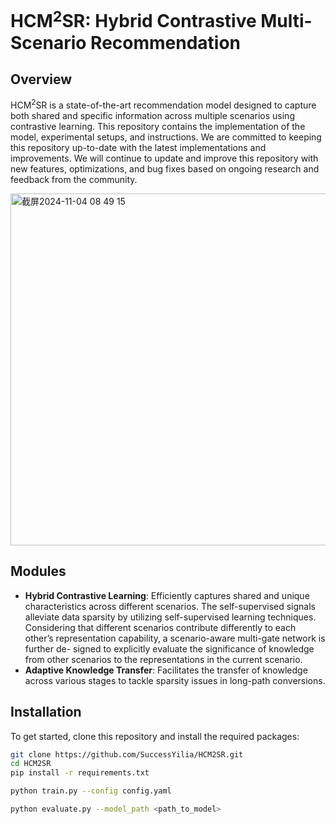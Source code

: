 # HCM$^2$SR: Hybrid Contrastive Multi-Scenario Recommendation

## Overview
HCM$^2$SR is a state-of-the-art recommendation model designed to capture both shared and specific information across multiple scenarios using contrastive learning. This repository contains the implementation of the model, experimental setups, and instructions. We are committed to keeping this repository up-to-date with the latest implementations and improvements. We will continue to update and improve this repository with new features, optimizations, and bug fixes based on ongoing research and feedback from the community.

<img width="563" alt="截屏2024-11-04 08 49 15" src="https://github.com/user-attachments/assets/6ad279bc-8f82-46a6-9502-4aa0882ace27">


## Modules
- **Hybrid Contrastive Learning**: Efficiently captures shared and unique characteristics across different scenarios. The self-supervised signals alleviate data sparsity by utilizing self-supervised learning techniques. Considering that different scenarios contribute differently to each other’s representation capability, a scenario-aware multi-gate network is further de-
signed to explicitly evaluate the significance of knowledge from other scenarios to the representations in the current scenario.
- **Adaptive Knowledge Transfer**: Facilitates the transfer of knowledge across various stages to tackle sparsity issues in long-path conversions.


## Installation
To get started, clone this repository and install the required packages:

```bash
git clone https://github.com/SuccessYilia/HCM2SR.git
cd HCM2SR
pip install -r requirements.txt

python train.py --config config.yaml

python evaluate.py --model_path <path_to_model>

